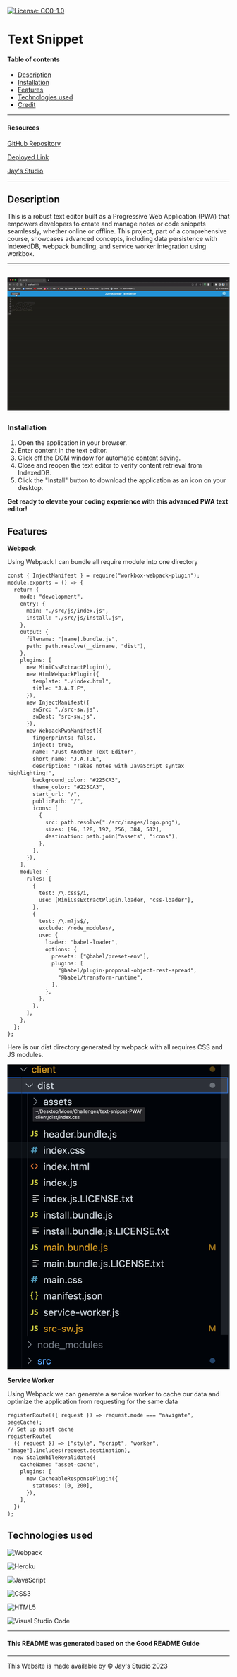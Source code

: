 [![License: CC0-1.0](https://licensebuttons.net/l/zero/1.0/80x15.png)](http://creativecommons.org/publicdomain/zero/1.0/)

# Text Snippet

#### Table of contents
* [Description](#description)
* [Installation](#installation)
* [Features](#features)
* [Technologies used](#technologies-used)
* [Credit](#credit)


---

#### Resources

[GitHub Repository](https://github.com/Truecoding4life/text-snippet-PWA)

[Deployed Link](https://boiling-lowlands-40577-2b4b9eb554b0.herokuapp.com/)

[Jay's Studio](https://truecoding4life.github.io/Jaystudio/)

---


## Description
This is a robust text editor built as a Progressive Web Application (PWA) that empowers developers to create and manage notes or code snippets seamlessly, whether online or offline. This project, part of a comprehensive course, showcases advanced concepts, including data persistence with IndexedDB, webpack bundling, and service worker integration using workbox.

---
![installation](./client/src/images/install%20app.gif)
---








### Installation
1. Open the application in your browser.
2. Enter content in the text editor.
3. Click off the DOM window for automatic content saving.
4. Close and reopen the text editor to verify content retrieval from IndexedDB.
5. Click the "Install" button to download the application as an icon on your desktop.

**Get ready to elevate your coding experience with this advanced PWA text editor!**

## Features

**Webpack**

Using Webpack I can bundle all require module into one directory 

```
const { InjectManifest } = require("workbox-webpack-plugin");
module.exports = () => {
  return {
    mode: "development",
    entry: {
      main: "./src/js/index.js",
      install: "./src/js/install.js",
    },
    output: {
      filename: "[name].bundle.js",
      path: path.resolve(__dirname, "dist"),
    },
    plugins: [
      new MiniCssExtractPlugin(),
      new HtmlWebpackPlugin({
        template: "./index.html",
        title: "J.A.T.E",
      }),
      new InjectManifest({
        swSrc: "./src-sw.js",
        swDest: "src-sw.js",
      }),
      new WebpackPwaManifest({
        fingerprints: false,
        inject: true,
        name: "Just Another Text Editor",
        short_name: "J.A.T.E",
        description: "Takes notes with JavaScript syntax highlighting!",
        background_color: "#225CA3",
        theme_color: "#225CA3",
        start_url: "/",
        publicPath: "/",
        icons: [
          {
            src: path.resolve("./src/images/logo.png"),
            sizes: [96, 128, 192, 256, 384, 512],
            destination: path.join("assets", "icons"),
          },
        ],
      }),
    ],
    module: {
      rules: [
        {
          test: /\.css$/i,
          use: [MiniCssExtractPlugin.loader, "css-loader"],
        },
        {
          test: /\.m?js$/,
          exclude: /node_modules/,
          use: {
            loader: "babel-loader",
            options: {
              presets: ["@babel/preset-env"],
              plugins: [
                "@babel/plugin-proposal-object-rest-spread",
                "@babel/transform-runtime",
              ],
            },
          },
        },
      ],
    },
  };
};

```

Here is our dist directory generated by webpack with all requires CSS and JS modules.

![dist directory](./client/src/images/dist.png)

**Service Worker**

Using Webpack we can generate a service worker to cache our data and optimize the application from requesting for the same data

```
registerRoute(({ request }) => request.mode === "navigate", pageCache);
// Set up asset cache
registerRoute(
  ({ request }) => ["style", "script", "worker", "image"].includes(request.destination),
  new StaleWhileRevalidate({
    cacheName: "asset-cache",
    plugins: [
      new CacheableResponsePlugin({
        statuses: [0, 200],
      }),
    ],
  })
);

```




## Technologies used

![Webpack](https://img.shields.io/badge/webpack-%238DD6F9.svg?style=for-the-badge&logo=webpack&logoColor=black)

![Heroku](https://img.shields.io/badge/heroku-%23430098.svg?style=for-the-badge&logo=heroku&logoColor=white)

![JavaScript](https://img.shields.io/badge/javascript-%23323330.svg?style=for-the-badge&logo=javascript&logoColor=%23F7DF1E)

![CSS3](https://img.shields.io/badge/css3-%231572B6.svg?style=for-the-badge&logo=css3&logoColor=white)

![HTML5](https://img.shields.io/badge/html5-%23E34F26.svg?style=for-the-badge&logo=html5&logoColor=white)


![Visual Studio Code](https://img.shields.io/badge/Visual%20Studio%20Code-0078d7.svg?style=for-the-badge&logo=visual-studio-code&logoColor=white)

---

#### This README was generated based on the Good README Guide


---


This Website is made available by © Jay's Studio 2023